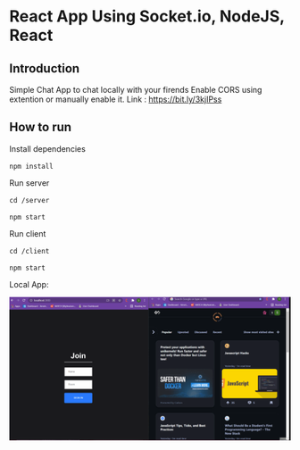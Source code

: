 # React App Using Socket.io, NodeJS, React


## Introduction

Simple Chat App to chat locally with your firends
Enable CORS using extention or manually enable it.
Link : https://bit.ly/3kjIPss

## How to run

Install dependencies 

```
npm install
```
Run server 

```
cd /server
```
```
npm start
```
Run client
```
cd /client
```
```
npm start
```

Local App:

![](https://github.com/Bash009/ChatApp/blob/main/chatapp.gif)


<!-- Result-2

![](Result2.jpeg) -->
